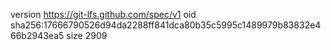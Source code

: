 version https://git-lfs.github.com/spec/v1
oid sha256:17666790526d94da2288ff841dca80b35c5995c1489979b83832e466b2943ea5
size 2909
